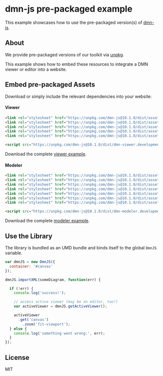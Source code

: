 # dmn-js pre-packaged example

This example showcases how to use the pre-packaged version(s) of [dmn-js](https://github.com/bpmn-io/dmn-js).


## About

We provide pre-packaged versions of our toolkit via [unpkg](https://unpkg.com/dmn-js/dist/).

This example shows how to embed these resources to integrate a DMN viewer or editor
into a website.


## Embed pre-packaged Assets

Download or simply include the relevant dependencies into your website:

#### Viewer

```html
<link rel="stylesheet" href="https://unpkg.com/dmn-js@10.1.0/dist/assets/dmn-js-drd.css">
<link rel="stylesheet" href="https://unpkg.com/dmn-js@10.1.0/dist/assets/dmn-js-decision-table.css">
<link rel="stylesheet" href="https://unpkg.com/dmn-js@10.1.0/dist/assets/dmn-js-literal-expression.css">
<link rel="stylesheet" href="https://unpkg.com/dmn-js@10.1.0/dist/assets/dmn-js-shared.css">
<link rel="stylesheet" href="https://unpkg.com/dmn-js@10.1.0/dist/assets/dmn-font/css/dmn.css">

<script src="https://unpkg.com/dmn-js@10.1.0/dist/dmn-viewer.development.js"></script>
```

Download the complete [viewer example](https://cdn.staticaly.com/gh/bpmn-io/dmn-js-examples/master/starter/viewer.html).

#### Modeler

```html
<link rel="stylesheet" href="https://unpkg.com/dmn-js@10.1.0/dist/assets/diagram-js.css">
<link rel="stylesheet" href="https://unpkg.com/dmn-js@10.1.0/dist/assets/dmn-js-shared.css">
<link rel="stylesheet" href="https://unpkg.com/dmn-js@10.1.0/dist/assets/dmn-js-drd.css">
<link rel="stylesheet" href="https://unpkg.com/dmn-js@10.1.0/dist/assets/dmn-js-decision-table.css">
<link rel="stylesheet" href="https://unpkg.com/dmn-js@10.1.0/dist/assets/dmn-js-decision-table-controls.css">
<link rel="stylesheet" href="https://unpkg.com/dmn-js@10.1.0/dist/assets/dmn-js-literal-expression.css">
<link rel="stylesheet" href="https://unpkg.com/dmn-js@10.1.0/dist/assets/dmn-font/css/dmn.css">

<script src="https://unpkg.com/dmn-js@10.1.0/dist/dmn-modeler.development.js"></script>
```

Download the complete [modeler example](https://cdn.staticaly.com/gh/bpmn-io/dmn-js-examples/master/starter/modeler.html).


## Use the Library

The library is bundled as an UMD bundle and binds itself to the global `DmnJS`
variable.

```javascript
var dmnJS = new DmnJS({
  container: '#canvas'
});

dmnJS.importXML(someDiagram, function(err) {

  if (!err) {
    console.log('success!');

    // access active viewer (may be an editor, too!)
    var activeViewer = dmnJS.getActiveViewer();

    activeViewer
      .get('canvas')
        .zoom('fit-viewport');
  } else {
    console.log('something went wrong:', err);
  }
});
```

## License

MIT
